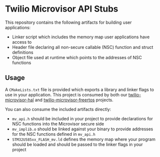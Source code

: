 # Twilio Microvisor API Stubs

This repository contains the following artifacts for building user applications:

- Linker script which includes the memory map user applications have access to
- Header file declaring all non-secure callable (NSC) function and struct definitions
- Object file used at runtime which points to the addresses of NSC functions

## Usage

A `CMakeLists.txt` file is provided which exports a library and linker flags to use in 
your application.  This project is consumed by both our [twilio-microvisor-hal](https://github.com/twilio/twilio-microvisor-hal) and 
[twilio-microvisor-freertos](https://github.com/twilio/twilio-microvisor-freertos) projects.

You can also consume the included artifacts directly:

- `mv_api.h` should be included in your project to provide declarations for NSC functions
  into the Microvisor secure side
- `mv_implib.o` should be linked against your binary to provide addresses for the NSC
  functions defined in `mv_api.h`
- `STM32U585xx_FLASH_mv.ld` defines the memory map where your program should be loaded and
  should be passed to the linker flags in your project
